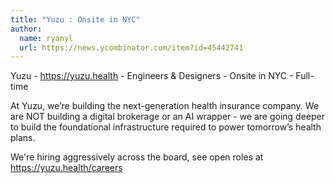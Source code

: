 ```yaml
---
title: "Yuzu : Onsite in NYC"
author:
  name: ryanyl
  url: https://news.ycombinator.com/item?id=45442741
---
```

Yuzu - <a href="https:&#x2F;&#x2F;yuzu.health" rel="nofollow">https:&#x2F;&#x2F;yuzu.health</a> - Engineers &amp; Designers - Onsite in NYC - Full-time

At Yuzu, we’re building the next-generation health insurance company. We are NOT building a digital brokerage or an AI wrapper - we are going deeper to build the foundational infrastructure required to power tomorrow’s health plans.

We&#x27;re hiring aggressively across the board, see open roles at <a href="https:&#x2F;&#x2F;yuzu.health&#x2F;careers" rel="nofollow">https:&#x2F;&#x2F;yuzu.health&#x2F;careers</a>
<JobApplication />
